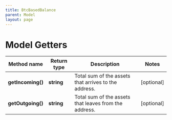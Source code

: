 ```yaml
---
title: BtcBasedBalance
parent: Model
layout: page
---
```


# Model Getters

Method name | Return type | Description | Notes
------------ | ------------- | ------------- | -------------
**getIncoming()** | **string** | Total sum of the assets that arrives to the address. | [optional]
**getOutgoing()** | **string** | Total sum of the assets that leaves from the address. | [optional]


